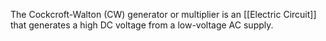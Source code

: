 The Cockcroft-Walton (CW) generator or multiplier is an [[Electric Circuit]] that generates a high DC voltage from a low-voltage AC supply.